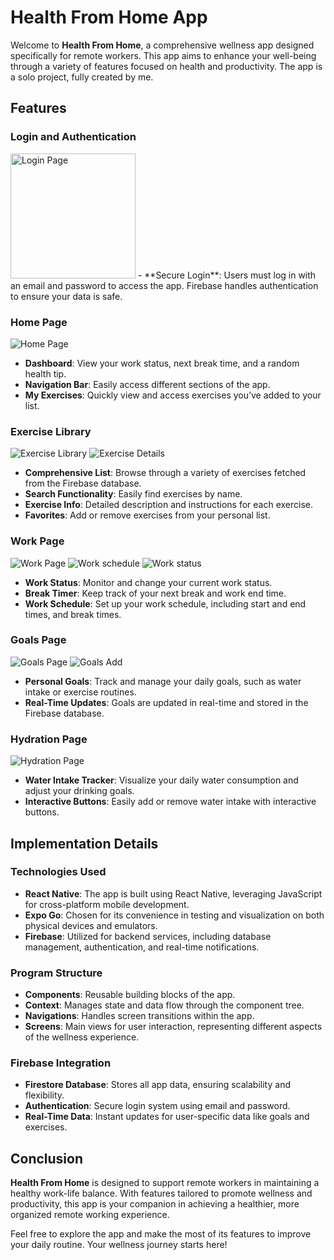 # Health From Home App

Welcome to **Health From Home**, a comprehensive wellness app designed specifically for remote workers. This app aims to enhance your well-being through a variety of features focused on health and productivity. The app is a solo project, fully created by me.

## Features

### Login and Authentication
<img src="images/login_page.png" alt="Login Page" width="200"/>
- **Secure Login**: Users must log in with an email and password to access the app. Firebase handles authentication to ensure your data is safe.

### Home Page
![Home Page](images/home_page.png)
- **Dashboard**: View your work status, next break time, and a random health tip.
- **Navigation Bar**: Easily access different sections of the app.
- **My Exercises**: Quickly view and access exercises you’ve added to your list.

### Exercise Library
![Exercise Library](images/exercise_page.png) ![Exercise Details](images/exercise_details.png)
- **Comprehensive List**: Browse through a variety of exercises fetched from the Firebase database.
- **Search Functionality**: Easily find exercises by name.
- **Exercise Info**: Detailed description and instructions for each exercise.
- **Favorites**: Add or remove exercises from your personal list.

### Work Page
![Work Page](images/work_page.png) ![Work schedule](images/work_schedule.png) ![Work status](images/work_status.png)
- **Work Status**: Monitor and change your current work status.
- **Break Timer**: Keep track of your next break and work end time.
- **Work Schedule**: Set up your work schedule, including start and end times, and break times.

### Goals Page
![Goals Page](images/goals_page.png) ![Goals Add](images/goals_add.png)
- **Personal Goals**: Track and manage your daily goals, such as water intake or exercise routines.
- **Real-Time Updates**: Goals are updated in real-time and stored in the Firebase database.

### Hydration Page
![Hydration Page](images/hydration_page.png)
- **Water Intake Tracker**: Visualize your daily water consumption and adjust your drinking goals.
- **Interactive Buttons**: Easily add or remove water intake with interactive buttons.

## Implementation Details

### Technologies Used
- **React Native**: The app is built using React Native, leveraging JavaScript for cross-platform mobile development.
- **Expo Go**: Chosen for its convenience in testing and visualization on both physical devices and emulators.
- **Firebase**: Utilized for backend services, including database management, authentication, and real-time notifications.

### Program Structure
- **Components**: Reusable building blocks of the app.
- **Context**: Manages state and data flow through the component tree.
- **Navigations**: Handles screen transitions within the app.
- **Screens**: Main views for user interaction, representing different aspects of the wellness experience.

### Firebase Integration
- **Firestore Database**: Stores all app data, ensuring scalability and flexibility.
- **Authentication**: Secure login system using email and password.
- **Real-Time Data**: Instant updates for user-specific data like goals and exercises.

## Conclusion

**Health From Home** is designed to support remote workers in maintaining a healthy work-life balance. With features tailored to promote wellness and productivity, this app is your companion in achieving a healthier, more organized remote working experience.

Feel free to explore the app and make the most of its features to improve your daily routine. Your wellness journey starts here!
